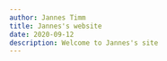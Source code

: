 ```yaml
---
author: Jannes Timm
title: Jannes's website
date: 2020-09-12
description: Welcome to Jannes's site
---
```

